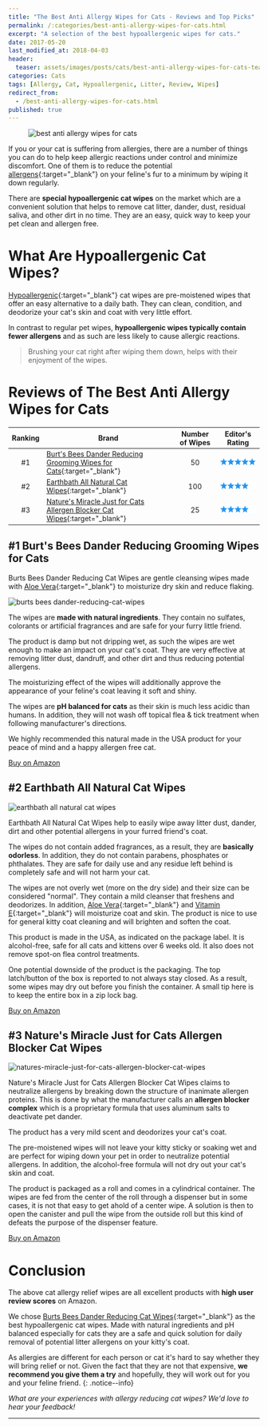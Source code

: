 ```yaml
---
title: "The Best Anti Allergy Wipes for Cats - Reviews and Top Picks"
permalink: /:categories/best-anti-allergy-wipes-for-cats.html
excerpt: "A selection of the best hypoallergenic wipes for cats."
date: 2017-05-20
last_modified_at: 2018-04-03
header:
  teaser: assets/images/posts/cats/best-anti-allergy-wipes-for-cats-teaser.jpg
categories: Cats
tags: [Allergy, Cat, Hypoallergenic, Litter, Review, Wipes]
redirect_from:
  - /best-anti-allergy-wipes-for-cats.html
published: true
---
```


<figure>
  <img src="{{ site.url }}/assets/images/posts/cats/best-anti-allergy-wipes-for-cats.jpg" alt="best anti allergy wipes for cats" class="title-banner">
</figure>

If you or your cat is suffering from allergies, there are a number of things you can do to help keep allergic reactions under control and minimize discomfort. One of them is to reduce the potential [allergens](https://en.wikipedia.org/wiki/Allergen){:target="_blank"} on your feline's fur to a minimum by wiping it down regularly.

There are **special hypoallergenic cat wipes** on the market which are a convenient solution that helps to remove cat litter, dander, dust, residual saliva, and other dirt in no time. They are an easy, quick way to keep your pet clean and allergen free.

# What Are Hypoallergenic Cat Wipes?

[Hypoallergenic](https://en.wikipedia.org/wiki/Hypoallergenic){:target="_blank"} cat wipes are pre-moistened wipes that offer an easy alternative to a daily bath. They can clean, condition, and deodorize your cat's skin and coat with very little effort.

In contrast to regular pet wipes, **hypoallergenic wipes typically contain fewer allergens** and as such are less likely to cause allergic reactions.

> Brushing your cat right after wiping them down, helps with their enjoyment of the wipes. 

# Reviews of The Best Anti Allergy Wipes for Cats

| Ranking  | Brand                                                              | Number of Wipes | Editor's Rating                                           |
|:--------:| ------------------------------------------------------------------ |:---------------:| --------------------------------------------------------- |
| #1       | [Burt's Bees Dander Reducing Grooming Wipes for Cats](http://amzn.to/2pZwJeG){:target="_blank"}                      | 50              | ![five stars](/assets/images/posts/icons/rating/five-stars.png) |
| #2       | [Earthbath All Natural Cat Wipes](http://amzn.to/2rGSoEL){:target="_blank"}                           | 100             | ![four stars](/assets/images/posts/icons/rating/four-stars.png) |
| #3       | [Nature's Miracle Just for Cats Allergen Blocker Cat Wipes](http://amzn.to/2r6C3x4){:target="_blank"} | 25              | ![four stars](/assets/images/posts/icons/rating/four-stars.png) |

## #1 Burt's Bees Dander Reducing Grooming Wipes for Cats

Burts Bees Dander Reducing Cat Wipes are gentle cleansing wipes made with [Aloe Vera](https://en.wikipedia.org/wiki/Aloe_vera){:target="_blank"} to moisturize dry skin and reduce flaking.

<img src="{{ site.url }}/assets/images/posts/cats/burts-bees-dander-reducing-cat-wipes.jpg" alt="burts bees dander-reducing-cat-wipes" class="align-left">

The wipes are **made with natural ingredients**. They contain no sulfates, colorants or artificial fragrances and are safe for your furry little friend.

The product is damp but not dripping wet, as such the wipes are wet enough to make an impact on your cat's coat. They are very effective at removing litter dust, dandruff, and other dirt and thus reducing potential allergens.

The moisturizing effect of the wipes will additionally approve the appearance of your feline's coat leaving it soft and shiny.

The wipes are **pH balanced for cats** as their skin is much less acidic than humans. In addition, they will not wash off topical flea & tick treatment when following manufacturer's directions.

We highly recommended this natural made in the USA product for your peace of mind and a happy allergen free cat.

<div class="align-center">
  <a target="_blank" href="https://www.amazon.com/gp/product/B01CCV8GUA/ref=as_li_tl?ie=UTF8&camp=1789&creative=9325&creativeASIN=B01CCV8GUA&linkCode=as2&tag=whataboutpe0a-20&linkId=3379704ca9338a5e82ca22d6f3cb76a4">Buy on Amazon</a><img src="//ir-na.amazon-adsystem.com/e/ir?t=whataboutpe0a-20&l=am2&o=1&a=B01CCV8GUA" width="1" height="1" border="0" alt="" style="border:none !important; margin:0px !important;" />
</div>

## #2 Earthbath All Natural Cat Wipes

<img src="{{ site.url }}/assets/images/cats/earthbath-all-natural-cat-wipes.jpg" alt="earthbath all natural cat wipes" class="align-left">

Earthbath All Natural Cat Wipes help to easily wipe away litter dust, dander, dirt and other potential allergens in your furred friend's coat.

The wipes do not contain added fragrances, as a result, they are **basically odorless**. In addition, they do not contain parabens, phosphates or phthalates. They are safe for daily use and any residue left behind is completely safe and will not harm your cat.

The wipes are not overly wet (more on the dry side) and their size can be considered "normal". They contain a mild cleanser that freshens and deodorizes. In addition, [Aloe Vera](https://en.wikipedia.org/wiki/Aloe_vera){:target="_blank"} and [Vitamin E](https://en.wikipedia.org/wiki/Vitamin_E){:target="_blank"} will moisturize coat and skin. The product is nice to use for general kitty coat cleaning and will brighten and soften the coat.

This product is made in the USA, as indicated on the package label. It is alcohol-free, safe for all cats and kittens over 6 weeks old. It also does not remove spot-on flea control treatments.

One potential downside of the product is the packaging. The top latch/button of the box is reported to not always stay closed. As a result, some wipes may dry out before you finish the container. A small tip here is to keep the entire box in a zip lock bag.

<div class="align-center">
  <a href="http://amzn.to/2rGSoEL" class="btn btn--x-large btn--buy" target="_blank">Buy on Amazon</a>
</div>

## #3 Nature's Miracle Just for Cats Allergen Blocker Cat Wipes

<img src="{{ site.url }}/assets/images/cats/natures-miracle-just-for-cats-allergen-blocker-cat-wipes.jpg" alt="natures-miracle-just-for-cats-allergen-blocker-cat-wipes" class="align-left">

Nature's Miracle Just for Cats Allergen Blocker Cat Wipes claims to neutralize allergens by breaking down the structure of inanimate allergen proteins. This is done by what the manufacturer calls an **allergen blocker complex** which is a proprietary formula that uses aluminum salts to deactivate pet dander.

The product has a very mild scent and deodorizes your cat's coat.

The pre-moistened wipes will not leave your kitty sticky or soaking wet and are perfect for wiping down your pet in order to neutralize potential allergens. In addition, the alcohol-free formula will not dry out your cat's skin and coat.

The product is packaged as a roll and comes in a cylindrical container. The wipes are fed from the center of the roll through a dispenser but in some cases, it is not that easy to get ahold of a center wipe. A solution is then to open the canister and pull the wipe from the outside roll but this kind of defeats the purpose of the dispenser feature.

<div class="align-center">
  <a href="http://amzn.to/2r6C3x4" class="btn btn--x-large btn--buy" target="_blank">Buy on Amazon</a>
</div>

# Conclusion

The above cat allergy relief wipes are all excellent products with **high user review scores** on Amazon.

We chose [Burts Bees Dander Reducing Cat Wipes](http://amzn.to/2pZwJeG){:target="_blank"} as the best hypoallergenic cat wipes. Made with natural ingredients and pH balanced especially for cats they are a safe and quick solution for daily removal of potential litter allergens on your kitty's coat.

As allergies are different for each person or cat it's hard to say whether they will bring relief or not. Given the fact that they are not that expensive, **we recommend you give them a try** and hopefully, they will work out for you and your feline friend.
{: .notice--info}

_What are your experiences with allergy reducing cat wipes? We'd love to hear your feedback!_

---
